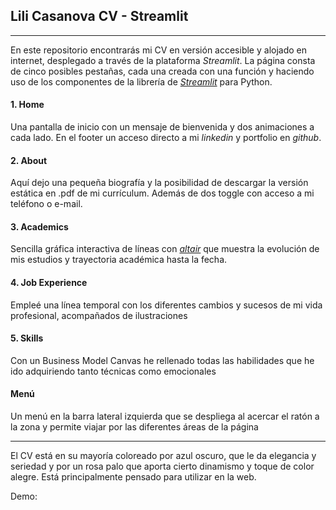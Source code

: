 ## Lili Casanova CV - Streamlit
---
En este repositorio encontrarás mi CV en versión accesible y alojado en internet, desplegado a través de la plataforma *Streamlit*. La página consta de cinco posibles pestañas, cada una creada con una función y haciendo uso de los componentes de la librería de [*Streamlit*](https://streamlit.io/components) para Python.

#### 1. Home
Una pantalla de inicio con un mensaje de bienvenida y dos animaciones a cada lado. En el footer un acceso directo a mi *linkedin* y portfolio en *github*.

#### 2. About
Aquí dejo una pequeña biografía y la posibilidad de descargar la versión estática en .pdf de mi currículum. Además de dos toggle con acceso a mi teléfono o e-mail.

#### 3. Academics
Sencilla gráfica interactiva de líneas con [*altair*](https://altair-viz.github.io/index.html) que muestra la evolución de mis estudios y trayectoria académica hasta la fecha.

#### 4. Job Experience
Empleé una línea temporal con los diferentes cambios y sucesos de mi vida profesional, acompañados de ilustraciones

#### 5. Skills
Con un Business Model Canvas he rellenado todas las habilidades que he ido adquiriendo tanto técnicas como emocionales

#### Menú
Un menú en la barra lateral izquierda que se despliega al acercar el ratón a la zona y permite viajar por las diferentes áreas de la página

---

El CV está en su mayoría coloreado por azul oscuro, que le da elegancia y seriedad y por un rosa palo que aporta cierto dinamismo y toque de color alegre. Está principalmente pensado para utilizar en la web.

Demo: 

